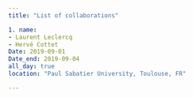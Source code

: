 ```yaml
---
title: "List of collaborations"

1. name:
- Laurent Leclercq
- Hervé Cottet
Date: 2019-09-01
Date_end: 2019-09-04
all_day: true
location: "Paul Sabatier University, Toulouse, FR"

---
```

